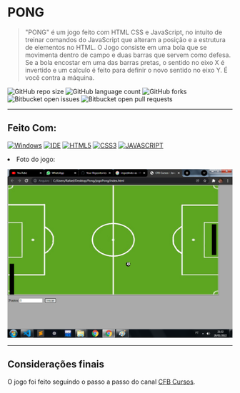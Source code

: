 # PONG 

> "PONG" é um jogo feito com HTML CSS e JavaScript, no intuito de treinar comandos do JavaScript que alteram a posição e a estrutura de elementos no HTML.
O Jogo consiste em uma bola que se movimenta dentro de campo e duas barras que servem como defesa. Se a bola encostar em uma das barras pretas, o sentido no eixo X é invertido e um calculo é feito para definir o novo sentido no eixo Y. É você contra a máquina.

![GitHub repo size](https://img.shields.io/github/repo-size/KauaMB2/PONG?style=for-the-badge)
![GitHub language count](https://img.shields.io/github/languages/count/KauaMB2/PONG?style=for-the-badge)
![GitHub forks](https://img.shields.io/github/forks/KauaMB2/PONG?style=for-the-badge)
![Bitbucket open issues](https://img.shields.io/bitbucket/issues/KauaMB2/PONG?style=for-the-badge)
![Bitbucket open pull requests](https://img.shields.io/bitbucket/pr-raw/KauaMB2/PONG?style=for-the-badge)
<hr>

## Feito Com:
[![Windows](https://img.shields.io/badge/Windows-0078D6?style=for-the-badge&logo=windows&logoColor=white)](https://www.microsoft.com/pt-br/windows/get-windows-10)
[![IDE](https://img.shields.io/badge/Visual_studio_code-0078D4?style=for-the-badge&logo=visual%20studio%20code&logoColor=white)](https://code.visualstudio.com/)
[![HTML5](https://img.shields.io/badge/HTML5-E34F26?style=for-the-badge&logo=html5&logoColor=white)](https://developer.mozilla.org/pt-BR/docs/Web/HTML)
[![CSS3](https://img.shields.io/badge/CSS3-1572B6?style=for-the-badge&logo=css3&logoColor=white)](https://developer.mozilla.org/pt-BR/docs/Web/CSS)
[![JAVASCRIPT](https://img.shields.io/badge/JavaScript-F7DF1E?style=for-the-badge&logo=javascript&logoColor=black)](https://developer.mozilla.org/pt-BR/docs/Web/JavaScript)

<li> Foto do jogo:

<img src="img\imgJogo.png" class="img"></a>
<hr>

## Considerações finais
O jogo foi feito seguindo o passo a passo do canal <a href="https://www.youtube.com/c/cfbcursos"> CFB Cursos</a>.
